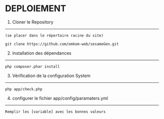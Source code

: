 DEPLOIEMENT
========================

1) Cloner le Repository
------------------------------------------
    (se placer dans le répertoire racine du site)

    git clone https://github.com/omkom-web/sesameGen.git

2) Installation des dépendances
------------------------------------------

    php composer.phar install

3) Vérification de la configuration System
------------------------------------------

    php app/check.php

4) configurer le fichier app/config/paramaters.yml
------------------------------------------
    Remplir les [variable] avec les bonnes valeurs

